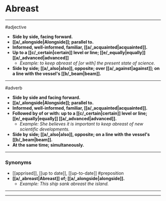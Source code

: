 # Abreast
---
#adjective
- **Side by side, facing forward.**
- **[[a/_alongside|Alongside]]; parallel to.**
- **Informed, well-informed, familiar, [[a/_acquainted|acquainted]].**
- **Up to a [[c/_certain|certain]] level or line; [[e/_equally|equally]] [[a/_advanced|advanced]]**
	- _Example: to keep abreast of [or with] the present state of science._
- **Side by side; [[a/_also|also]], opposite; over [[a/_against|against]]; on a line with the vessel's [[b/_beam|beam]].**
---
#adverb
- **Side by side and facing forward.**
- **[[a/_alongside|Alongside]]; parallel to.**
- **Informed, well-informed, familiar, [[a/_acquainted|acquainted]].**
- **Followed by of or with: up to a [[c/_certain|certain]] level or line; [[e/_equally|equally]] [[a/_advanced|advanced]].**
	- _Example: She believes it is important to keep abreast of new scientific developments._
- **Side by side; [[a/_also|also]], opposite; on a line with the vessel's [[b/_beam|beam]].**
- **At the same time; simultaneously.**
---
### Synonyms
- [[apprised]], [[up to date]], [[up-to-date]]
#preposition
- **[[a/_abreast|Abreast]] of; [[a/_alongside|alongside]].**
	- _Example: This ship sank abreast the island._
---
---
